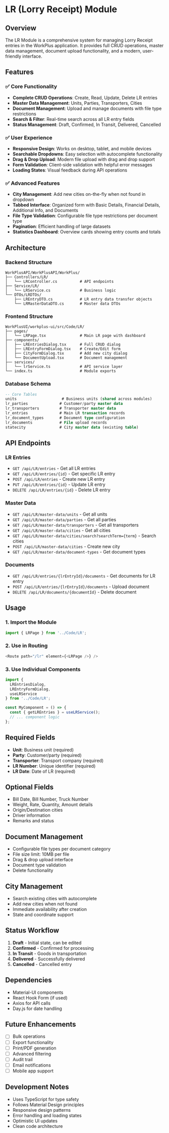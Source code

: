 # LR (Lorry Receipt) Module

## Overview
The LR Module is a comprehensive system for managing Lorry Receipt entries in the WorkPlus application. It provides full CRUD operations, master data management, document upload functionality, and a modern, user-friendly interface.

## Features

### ✅ Core Functionality
- **Complete CRUD Operations**: Create, Read, Update, Delete LR entries
- **Master Data Management**: Units, Parties, Transporters, Cities
- **Document Management**: Upload and manage documents with file type restrictions
- **Search & Filter**: Real-time search across all LR entry fields
- **Status Management**: Draft, Confirmed, In Transit, Delivered, Cancelled

### ✅ User Experience
- **Responsive Design**: Works on desktop, tablet, and mobile devices
- **Searchable Dropdowns**: Easy selection with autocomplete functionality
- **Drag & Drop Upload**: Modern file upload with drag and drop support
- **Form Validation**: Client-side validation with helpful error messages
- **Loading States**: Visual feedback during API operations

### ✅ Advanced Features
- **City Management**: Add new cities on-the-fly when not found in dropdown
- **Tabbed Interface**: Organized form with Basic Details, Financial Details, Additional Info, and Documents
- **File Type Validation**: Configurable file type restrictions per document type
- **Pagination**: Efficient handling of large datasets
- **Statistics Dashboard**: Overview cards showing entry counts and totals

## Architecture

### Backend Structure
```
WorkPlusAPI/WorkPlusAPI/WorkPlus/
├── Controllers/LR/
│   └── LRController.cs          # API endpoints
├── Service/LR/
│   └── LRService.cs             # Business logic
└── DTOs/LRDTOs/
    ├── LREntryDTO.cs            # LR entry data transfer objects
    └── LRMasterDataDTO.cs       # Master data DTOs
```

### Frontend Structure
```
WorkPlusUI/workplus-ui/src/Code/LR/
├── pages/
│   └── LRPage.tsx               # Main LR page with dashboard
├── components/
│   ├── LREntriesDialog.tsx      # Full CRUD dialog
│   ├── LREntryFormDialog.tsx    # Create/Edit form
│   ├── CityFormDialog.tsx       # Add new city dialog
│   └── DocumentUpload.tsx       # Document management
├── services/
│   └── lrService.ts             # API service layer
└── index.ts                     # Module exports
```

### Database Schema
```sql
-- Core Tables
units                    # Business units (shared across modules)
lr_parties              # Customer/party master data
lr_transporters         # Transporter master data
lr_entries              # Main LR transaction records
lr_document_types       # Document type configuration
lr_documents            # File upload records
statecity               # City master data (existing table)
```

## API Endpoints

### LR Entries
- `GET /api/LR/entries` - Get all LR entries
- `GET /api/LR/entries/{id}` - Get specific LR entry
- `POST /api/LR/entries` - Create new LR entry
- `PUT /api/LR/entries/{id}` - Update LR entry
- `DELETE /api/LR/entries/{id}` - Delete LR entry

### Master Data
- `GET /api/LR/master-data/units` - Get all units
- `GET /api/LR/master-data/parties` - Get all parties
- `GET /api/LR/master-data/transporters` - Get all transporters
- `GET /api/LR/master-data/cities` - Get all cities
- `GET /api/LR/master-data/cities/search?searchTerm={term}` - Search cities
- `POST /api/LR/master-data/cities` - Create new city
- `GET /api/LR/master-data/document-types` - Get document types

### Documents
- `GET /api/LR/entries/{lrEntryId}/documents` - Get documents for LR entry
- `POST /api/LR/entries/{lrEntryId}/documents` - Upload document
- `DELETE /api/LR/documents/{documentId}` - Delete document

## Usage

### 1. Import the Module
```typescript
import { LRPage } from '../Code/LR';
```

### 2. Use in Routing
```typescript
<Route path="/lr" element={<LRPage />} />
```

### 3. Use Individual Components
```typescript
import { 
  LREntriesDialog, 
  LREntryFormDialog, 
  useLRService 
} from '../Code/LR';

const MyComponent = () => {
  const { getLREntries } = useLRService();
  // ... component logic
};
```

## Required Fields
- **Unit**: Business unit (required)
- **Party**: Customer/party (required)
- **Transporter**: Transport company (required)
- **LR Number**: Unique identifier (required)
- **LR Date**: Date of LR (required)

## Optional Fields
- Bill Date, Bill Number, Truck Number
- Weight, Rate, Quantity, Amount details
- Origin/Destination cities
- Driver information
- Remarks and status

## Document Management
- Configurable file types per document category
- File size limit: 10MB per file
- Drag & drop upload interface
- Document type validation
- Delete functionality

## City Management
- Search existing cities with autocomplete
- Add new cities when not found
- Immediate availability after creation
- State and coordinate support

## Status Workflow
1. **Draft** - Initial state, can be edited
2. **Confirmed** - Confirmed for processing
3. **In Transit** - Goods in transportation
4. **Delivered** - Successfully delivered
5. **Cancelled** - Cancelled entry

## Dependencies
- Material-UI components
- React Hook Form (if used)
- Axios for API calls
- Day.js for date handling

## Future Enhancements
- [ ] Bulk operations
- [ ] Export functionality
- [ ] Print/PDF generation
- [ ] Advanced filtering
- [ ] Audit trail
- [ ] Email notifications
- [ ] Mobile app support

## Development Notes
- Uses TypeScript for type safety
- Follows Material Design principles
- Responsive design patterns
- Error handling and loading states
- Optimistic UI updates
- Clean code architecture 